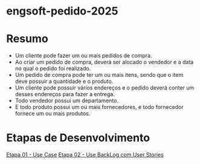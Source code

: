 # engsoft-pedido-2025


# Resumo

- Um cliente pode fazer um ou mais pedidos de compra.
- Ao criar um pedido de compra, deverá ser alocado o vendedor e a data no qual o pedido foi realizado.
- Um pedido de compra pode ter um ou mais itens, sendo que o item deve possuir a quantidade e o produto.
- Um cliente pode possuir vários endereços e o pedido deverá conter um desses endereços para fazer a entrega.
- Todo vendedor possui um departamento.
- E todo produto possui um ou mais fornecedores, e todo fornecedor fornece um ou mais produtos.


# Etapas de Desenvolvimento
[Etapa 01 - Use Case](Etapa1-UseCase.md)
[Etapa 02 - Use BackLog com User Stories](Etapa2-Backlog.md)

